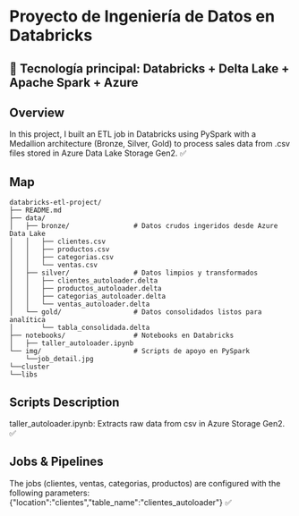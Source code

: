 # Proyecto de Ingeniería de Datos en Databricks

## 📍 Tecnología principal: Databricks + Delta Lake + Apache Spark + Azure

## Overview
In this project, I built an ETL job in Databricks using PySpark with a Medallion architecture (Bronze, Silver, Gold) to process sales data from .csv files stored in Azure Data Lake Storage Gen2. ✅

## Map
```
databricks-etl-project/
├── README.md
├── data/
│   ├── bronze/                # Datos crudos ingeridos desde Azure Data Lake
│   │   ├── clientes.csv
│   │   ├── productos.csv
│   │   ├── categorias.csv
│   │   └── ventas.csv
│   ├── silver/                # Datos limpios y transformados
│   │   ├── clientes_autoloader.delta
│   │   ├── productos_autoloader.delta
│   │   ├── categorias_autoloader.delta
│   │   └── ventas_autoloader.delta
│   └── gold/                  # Datos consolidados listos para analítica
│       └── tabla_consolidada.delta
├── notebooks/                 # Notebooks en Databricks
│   ├── taller_autoloader.ipynb
└── img/                       # Scripts de apoyo en PySpark
    └──job_detail.jpg
└──cluster
└──libs
```

## Scripts Description
taller_autoloader.ipynb: Extracts raw data from csv in Azure Storage Gen2. ✅

## Jobs & Pipelines
The jobs (clientes, ventas, categorias, productos) are configured with the following parameters: {"location":"clientes","table_name":"clientes_autoloader"} ✅
